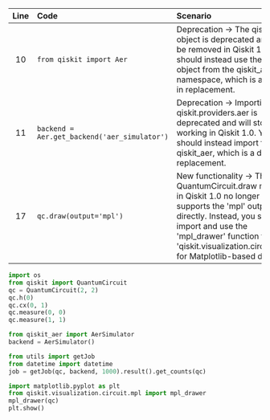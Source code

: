 | Line | Code | Scenario | Reference | Artifact | Refactoring |
| :--: | :--- | :------- | :-------: | :------- | :---------- |
| 10 | `from qiskit import Aer` | Deprecation -> The qiskit.Aer object is deprecated and will be removed in Qiskit 1.0. You should instead use the same object from the qiskit_aer namespace, which is a drop-in replacement. | qrn_notax_ddbb-4194776d-c578-4b79-8dc6-9c5e286bc808 | qiskit.Aer | `from qiskit_aer import Aer` |
| 11 | `backend = Aer.get_backend('aer_simulator')` | Deprecation -> Importing from qiskit.providers.aer is deprecated and will stop working in Qiskit 1.0. You should instead import from qiskit_aer, which is a drop-in replacement. | qrn_notax_ddbb-548acfe8-db26-45b7-ab5c-c637c63ee4b0 | Aer.get_backend | `backend = AerSimulator()` |
| 17 | `qc.draw(output='mpl')` | New functionality -> The QuantumCircuit.draw method in Qiskit 1.0 no longer supports the 'mpl' output directly. Instead, you should import and use the 'mpl_drawer' function from 'qiskit.visualization.circuit.mpl' for Matplotlib-based drawing. | IK | qc.draw | `mpl_drawer(qc)` |


```python
import os
from qiskit import QuantumCircuit 
qc = QuantumCircuit(2, 2)
qc.h(0)
qc.cx(0, 1)
qc.measure(0, 0)
qc.measure(1, 1)

from qiskit_aer import AerSimulator
backend = AerSimulator()

from utils import getJob
from datetime import datetime
job = getJob(qc, backend, 1000).result().get_counts(qc)

import matplotlib.pyplot as plt
from qiskit.visualization.circuit.mpl import mpl_drawer
mpl_drawer(qc)
plt.show()
```